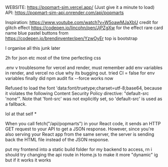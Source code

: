 WEBSITE: https://popmart-sim.vercel.app/ (Just give it a minute to load)
API: https://popmart-sim-api.onrender.com/api/popmarts

Inspiration: 
https://www.youtube.com/watch?v=W5oawMJaXbU credit for glitch effect 
https://codepen.io/lincohn/pen/JjPZgXw for the effect rare card name 
blue pastel buttons from https://codepen.io/brendinventer/pen/YzwOyEr 
top is bootstrap 

I organise all this junk later 

2h for json etc most of the time perfecting css


.env v troublesome for vercel and render, must remember add env variables in render, and vercel no clue why its bugging out. tried CI = false for env variables finally did npm audit fix --force works now 


Refused to load the font 'data:font/truetype;charset=utf-8;base64, because it violates the following Content Security Policy directive: "default-src 'none'". Note that 'font-src' was not explicitly set, so 'default-src' is used as a fallback.

 <meta http-equiv="Content-Security-Policy" content="
    default-src 'self';
    font-src 'self' data:;
    img-src 'self' *;
    style-src 'self' 'unsafe-inline' https://cdn.jsdelivr.net;
    script-src 'self' 'unsafe-inline' https://cdn.jsdelivr.net;
    manifest-src 'self';
  "/>

  lol at that self * 

When you call fetch("/api/popmarts") in your React code, it sends an HTTP GET request to your API to get a JSON response. However, since you're also serving your React app from the same server, the server is sending back the HTML file instead of the JSON response.

put my frontend into a static build folder for my backend to access, 
rn i should try changing the api route in Home.js to make it more "dynamic" ig but if it works it works
